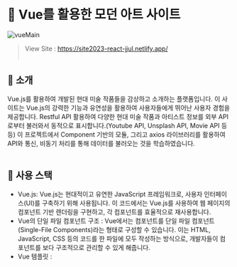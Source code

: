 # 🎨 Vue를 활용한 모던 아트 사이트

![vueMain](https://github.com/YeoDaSeul4355/site2023-vue01/assets/125419623/7e7a915e-e443-411a-af7f-5d345802b804)

> View Site : https://site2023-react-jjul.netlify.app/ <br><br>

## 👋 소개
Vue.js를 활용하여 개발된 현대 미술 작품들을 감상하고 소개하는 플랫폼입니다. 이 사이트는 Vue.js의 강력한 기능과 유연성을 활용하여 사용자들에게 뛰어난 사용자 경험을 제공합니다.
Restful API 활용하여 다양한 현대 미술 작품과 아티스트 정보를 외부 API로부터 불러와서 동적으로 표시합니다.(Youtube API, Unsplash API, Movie API 등등) 이 프로젝트에서 Component 기반의 모듈, 그리고 axios 라이브러리를 활용하여 API와 통신, 비동기 처리를 통해 데이터를 불러오는 것을 학습하였습니다.<br><br>


## 🔧 사용 스택 

* Vue.js: Vue.js는 현대적이고 유연한 JavaScript 프레임워크로, 사용자 인터페이스(UI)를 구축하기 위해 사용됩니다. 이 코드에서는 Vue.js를 사용하여 웹 페이지의 컴포넌트 기반 렌더링을 구현하고, 각 컴포넌트를 효율적으로 재사용합니다.
* Vue의 단일 파일 컴포넌트 구조 : Vue에서는 컴포넌트를 단일 파일 컴포넌트(Single-File Components)라는 형태로 구성할 수 있습니다. 이는 HTML, JavaScript, CSS 등의 코드를 한 파일에 모두 작성하는 방식으로, 개발자들이 컴포넌트를 보다 구조적으로 관리할 수 있게 해줍니다.
* Vue 템플릿 : <template> 태그 내에서 Vue 컴포넌트의 템플릿을 작성합니다. 템플릿은 사용자에게 보여지는 UI의 구조와 내용을 정의하는데 사용됩니다.
* Vue Router : <router-view />는 Vue.js의 공식 라우터인 Vue Router를 사용한 것입니다. Vue Router는 클라이언트 사이드 라우팅을 구현하여 SPA(Single Page Application)처럼 동작하도록 해줍니다. <router-view />는 라우터에 의해 매칭된 컴포넌트를 렌더링하는 데 사용됩니다.
* SCSS: style 태그 내에서 사용된 lang="scss" 속성은 해당 스타일이 SCSS(Sass)로 작성되었다는 것을 나타냅니다. SCSS는 CSS의 확장 문법으로, 보다 간결하고 효율적인 스타일 코드를 작성할 수 있도록 해줍니다.
* fetch : JavaScript의 fetch 함수를 사용하여 외부 API에 HTTP 요청을 보냅니다. API를 사용하여 자료들 검색하고 가져옵니다.
* 비동기 처리 : await과 async 키워드를 사용하여 비동기 함수를 구현합니다. 이를 통해 비동기적으로 API 호출을 처리하고, 결과가 도착하면 해당 데이터를 Vue 컴포넌트의 상태에 업데이트합니다.
<br><br>


## 📞 <img alt="React" src="https://img.shields.io/badge/react-61DAFB?logo=react&logoColor=white">와 <img alt="vue.js" src="https://img.shields.io/badge/vue.js-4FC08D?logo=vuedotjs&logoColor=white">의 차이점?

* 문법 및 템플릿 : React는 JSX라는 자체 문법을 사용합니다. JSX는 JavaScript와 유사한 XML 기반의 문법으로 컴포넌트를 작성합니다. Vue는 템플릿 문법을 사용합니다. 이는 보다 직관적이고 일반적인 HTML과 비슷하며, 따라서 기존의 웹 개발 지식을 가진 개발자들에게 더 익숙할 수 있습니다.
* 상태 관리 : React에서는 주로 외부 라이브러리인 Redux 또는 MobX와 함께 사용하여 상태 관리를 합니다. Vue는 상태 관리를 위한 기본적인 도구인 Vuex를 내장하고 있습니다. 이를 통해 상태 관리를 더 쉽게 구현할 수 있습니다.
* 생태계 및 커뮤니티 : React는 Facebook과 개발자 커뮤니티에서 매우 큰 지원을 받고 있습니다. 따라서 많은 개발자들과 다양한 라이브러리, 플러그인 등이 존재합니다. Vue는 최근 몇 년간 인기가 급증하고 있으며, 커뮤니티가 지속적으로 성장하고 있습니다. React만큼은 아니지만 여전히 활발한 생태계를 가지고 있습니다.

<br><br>
## ✍️ 구현 내역

* swiper를 활용한 이미지 슬라이드
* router기능을 활용한 페이지
* 탭 메뉴로 구성된 시대별 유명 작품
* Youtube 검색, 태그 기능
* Unsplash 랜덤 이미지 슬라이드, 검색, 태그 기능
* Movie 이미지 슬라이드, 검색, 태그 기능
<br><br>

## 📸 상세페이지

![VueUnsplash](https://github.com/YeoDaSeul4355/site2023-vue01/assets/125419623/b6682917-ce06-44d0-8e77-0fcf5e07997c)<br><br>
![vueMovie](https://github.com/YeoDaSeul4355/site2023-vue01/assets/125419623/edba320d-b9c0-4eae-bc30-35d2d2589acf)
<br><br>
## ⚙️ 개발 환경 프로젝트 실행 방법

<b>Step 1: </b><br>
레포지토리 클론

```c
git clone https://github.com/YeoDaSeul4355/site2023-vue01.git
```

<b>Step 2: </b><br>
종속성 설치

```c
npm install
```

<b>Step 4: </b><br>
프로젝트 시작

```c
npm run serve
```
